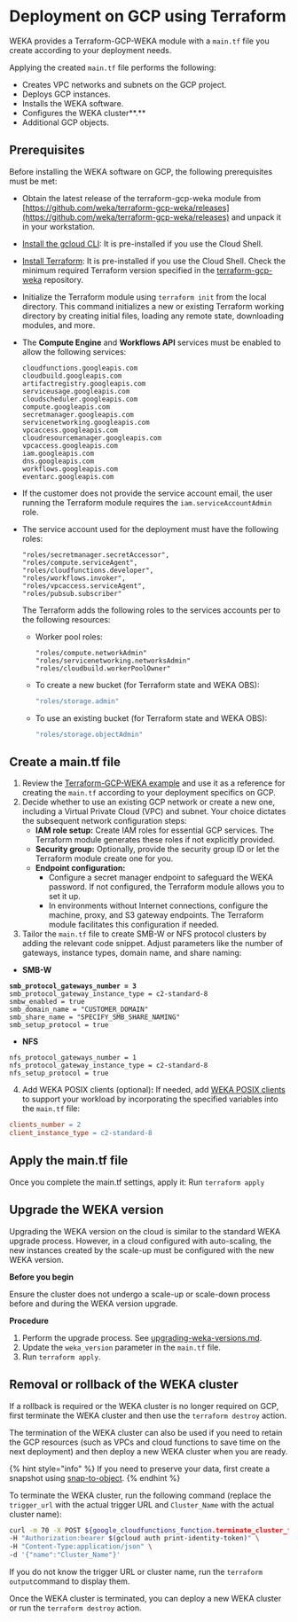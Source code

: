 # Deployment on GCP using Terraform

WEKA provides a Terraform-GCP-WEKA module with a `main.tf` file you create according to your deployment needs.&#x20;

Applying the created `main.tf` file performs the following:

* Creates VPC networks and subnets on the GCP project.
* Deploys GCP instances.
* Installs the WEKA software.
* Configures the WEKA cluster**.**
* Additional GCP objects.

## Prerequisites

Before installing the WEKA software on GCP, the following prerequisites must be met:

* Obtain the latest release of the terraform-gcp-weka module from [https://github.com/weka/terraform-gcp-weka/releases](https://github.com/weka/terraform-gcp-weka/releases) and unpack it in your workstation.&#x20;
* [Install the gcloud CLI](https://cloud.google.com/sdk/docs/install): It is pre-installed if you use the Cloud Shell.
* [Install Terraform](https://developer.hashicorp.com/terraform/tutorials/aws-get-started/install-cli): It is pre-installed if you use the Cloud Shell. Check the minimum required Terraform version specified in the [terraform-gcp-weka](ttps://github.com/weka/terraform-gcp-weka) repository.
* Initialize the Terraform module using `terraform init` from the local directory. This command initializes a new or existing Terraform working directory by creating initial files, loading any remote state, downloading modules, and more.
*   The **Compute Engine** and **Workflows API** services must be enabled to allow the following services:

    ```
    cloudfunctions.googleapis.com
    cloudbuild.googleapis.com
    artifactregistry.googleapis.com
    serviceusage.googleapis.com
    cloudscheduler.googleapis.com
    compute.googleapis.com
    secretmanager.googleapis.com
    servicenetworking.googleapis.com
    vpcaccess.googleapis.com
    cloudresourcemanager.googleapis.com
    vpcaccess.googleapis.com
    iam.googleapis.com
    dns.googleapis.com
    workflows.googleapis.com
    eventarc.googleapis.com
    ```
* If the customer does not provide the service account email, the user running the Terraform module requires the `iam.serviceAccountAdmin` role.&#x20;
*   The service account used for the deployment must have the following roles:

    ```
    "roles/secretmanager.secretAccessor",
    "roles/compute.serviceAgent",
    "roles/cloudfunctions.developer",
    "roles/workflows.invoker",
    "roles/vpcaccess.serviceAgent",
    "roles/pubsub.subscriber"
    ```



    The Terraform adds the following roles to the services accounts per to the following resources:

    *   Worker pool roles:

        ```
        "roles/compute.networkAdmin"
        "roles/servicenetworking.networksAdmin"
        "roles/cloudbuild.workerPoolOwner"
        ```


    *   To create a new bucket (for Terraform state and WEKA OBS):

        ```jsx
        "roles/storage.admin"
        ```


    *   To use an existing bucket (for Terraform state and WEKA OBS):

        ```jsx
        "roles/storage.objectAdmin"
        ```

## **Create a main.tf file**

1. Review the [Terraform-GCP-WEKA example](gcp-terraform-package-description.md#terraform-gcp-weka-example) and use it as a reference for creating the `main.tf` according to your deployment specifics on GCP.
2. Decide whether to use an existing GCP network or create a new one, including a Virtual Private Cloud (VPC) and subnet. Your choice dictates the subsequent network configuration steps:
   * **IAM role setup:** Create IAM roles for essential GCP services. The Terraform module generates these roles if not explicitly provided.
   * **Security group:** Optionally, provide the security group ID or let the Terraform module create one for you.
   * **Endpoint configuration:**
     * Configure a secret manager endpoint to safeguard the WEKA password. If not configured, the Terraform module allows you to set it up.
     * In environments without Internet connections, configure the machine, proxy, and S3 gateway endpoints. The Terraform module facilitates this configuration if needed.
3. Tailor the `main.tf` file to create SMB-W or NFS protocol clusters by adding the relevant code snippet. Adjust parameters like the number of gateways, instance types, domain name, and share naming:

* **SMB-W**

<pre><code><strong>smb_protocol_gateways_number = 3
</strong>smb_protocol_gateway_instance_type = c2-standard-8 
smbw_enabled = true
smb_domain_name = "CUSTOMER_DOMAIN"
smb_share_name = "SPECIFY_SMB_SHARE_NAMING"
smb_setup_protocol = true
</code></pre>

* **NFS**

```
nfs_protocol_gateways_number = 1
nfs_protocol_gateway_instance_type = c2-standard-8
nfs_setup_protocol = true
```

4. Add WEKA POSIX clients (optional)**:** If needed, add [WEKA POSIX clients](../../overview/weka-client-and-mount-modes.md) to support your workload by incorporating the specified variables into the `main.tf` file:

```makefile
clients_number = 2
client_instance_type = c2-standard-8
```

## Apply the main.tf file

Once you complete the main.tf settings, apply it: Run `terraform apply`

## **Upgrade the WEKA version**

Upgrading the WEKA version on the cloud is similar to the standard WEKA upgrade process. However, in a cloud configured with auto-scaling, the new instances created by the scale-up must be configured with the new WEKA version.

**Before you begin**

Ensure the cluster does not undergo a scale-up or scale-down process before and during the WEKA version upgrade.

**Procedure**

1. Perform the upgrade process. See [upgrading-weka-versions.md](../../usage/upgrading-weka-versions.md "mention").
2. Update the `weka_version` parameter in the `main.tf` file.
3. Run `terraform apply`.

## Removal or rollback of the WEKA cluster

If a rollback is required or the WEKA cluster is no longer required on GCP, first terminate the WEKA cluster and then use the `terraform destroy` action.

The termination of the WEKA cluster can also be used if you need to retain the GCP resources (such as VPCs and cloud functions to save time on the next deployment) and then deploy a new WEKA cluster when you are ready. &#x20;

{% hint style="info" %}
If you need to preserve your data, first create a snapshot using [snap-to-object](../../fs/snap-to-obj/).
{% endhint %}

To terminate the WEKA cluster, run the following command (replace the `trigger_url` with the actual trigger URL and `Cluster_Name` with the actual cluster name):

```bash
curl -m 70 -X POST ${google_cloudfunctions_function.terminate_cluster_function.https_trigger_url} \
-H "Authorization:bearer $(gcloud auth print-identity-token)" \
-H "Content-Type:application/json" \
-d '{"name":"Cluster_Name"}'
```

If you do not know the trigger URL or cluster name, run the `terraform output`command to display them.

Once the WEKA cluster is terminated, you can deploy a new WEKA cluster or run the `terraform destroy` action.
